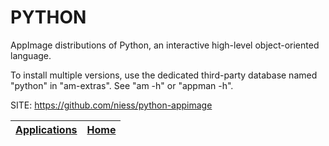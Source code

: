 # PYTHON

 AppImage distributions of Python, an interactive high-level object-oriented language.
 
 To install multiple versions, use the dedicated third-party database named "python" in "am-extras". See "am -h" or "appman -h".

 SITE: https://github.com/niess/python-appimage

 | [Applications](https://portable-linux-apps.github.io/apps.html) | [Home](https://portable-linux-apps.github.io)
 | --- | --- |
